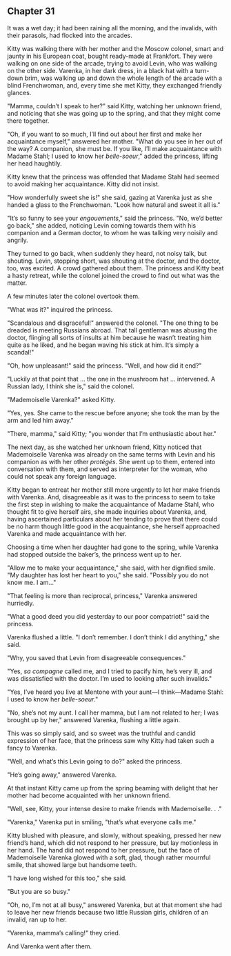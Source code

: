 ## Chapter 31


It was a wet day; it had been raining all the morning, and the invalids,
with their parasols, had flocked into the arcades.

Kitty was walking there with her mother and the Moscow colonel, smart
and jaunty in his European coat, bought ready-made at Frankfort. They
were walking on one side of the arcade, trying to avoid Levin, who was
walking on the other side. Varenka, in her dark dress, in a black hat
with a turn-down brim, was walking up and down the whole length of the
arcade with a blind Frenchwoman, and, every time she met Kitty, they
exchanged friendly glances.

"Mamma, couldn’t I speak to her?" said Kitty, watching her unknown
friend, and noticing that she was going up to the spring, and that they
might come there together.

"Oh, if you want to so much, I’ll find out about her first and make her
acquaintance myself," answered her mother. "What do you see in her out
of the way? A companion, she must be. If you like, I’ll make
acquaintance with Madame Stahl; I used to know her _belle-soeur_," added
the princess, lifting her head haughtily.

Kitty knew that the princess was offended that Madame Stahl had seemed
to avoid making her acquaintance. Kitty did not insist.

"How wonderfully sweet she is!" she said, gazing at Varenka just as she
handed a glass to the Frenchwoman. "Look how natural and sweet it all
is."

"It’s so funny to see your _engouements_," said the princess. "No, we’d
better go back," she added, noticing Levin coming towards them with his
companion and a German doctor, to whom he was talking very noisily and
angrily.

They turned to go back, when suddenly they heard, not noisy talk, but
shouting. Levin, stopping short, was shouting at the doctor, and the
doctor, too, was excited. A crowd gathered about them. The princess and
Kitty beat a hasty retreat, while the colonel joined the crowd to find
out what was the matter.

A few minutes later the colonel overtook them.

"What was it?" inquired the princess.

"Scandalous and disgraceful!" answered the colonel. "The one thing to be
dreaded is meeting Russians abroad. That tall gentleman was abusing the
doctor, flinging all sorts of insults at him because he wasn’t treating
him quite as he liked, and he began waving his stick at him. It’s simply
a scandal!"

"Oh, how unpleasant!" said the princess. "Well, and how did it end?"

"Luckily at that point that ... the one in the mushroom hat ...
intervened. A Russian lady, I think she is," said the colonel.

"Mademoiselle Varenka?" asked Kitty.

"Yes, yes. She came to the rescue before anyone; she took the man by the
arm and led him away."

"There, mamma," said Kitty; "you wonder that I’m enthusiastic about
her."

The next day, as she watched her unknown friend, Kitty noticed that
Mademoiselle Varenka was already on the same terms with Levin and his
companion as with her other _protégés_. She went up to them, entered
into conversation with them, and served as interpreter for the woman,
who could not speak any foreign language.

Kitty began to entreat her mother still more urgently to let her make
friends with Varenka. And, disagreeable as it was to the princess to
seem to take the first step in wishing to make the acquaintance of
Madame Stahl, who thought fit to give herself airs, she made inquiries
about Varenka, and, having ascertained particulars about her tending to
prove that there could be no harm though little good in the
acquaintance, she herself approached Varenka and made acquaintance with
her.

Choosing a time when her daughter had gone to the spring, while Varenka
had stopped outside the baker’s, the princess went up to her.

"Allow me to make your acquaintance," she said, with her dignified
smile. "My daughter has lost her heart to you," she said. "Possibly you
do not know me. I am..."

"That feeling is more than reciprocal, princess," Varenka answered
hurriedly.

"What a good deed you did yesterday to our poor compatriot!" said the
princess.

Varenka flushed a little. "I don’t remember. I don’t think I did
anything," she said.

"Why, you saved that Levin from disagreeable consequences."

"Yes, _sa compagne_ called me, and I tried to pacify him, he’s very ill,
and was dissatisfied with the doctor. I’m used to looking after such
invalids."

"Yes, I’ve heard you live at Mentone with your aunt—I think—Madame
Stahl: I used to know her _belle-soeur_."

"No, she’s not my aunt. I call her mamma, but I am not related to her; I
was brought up by her," answered Varenka, flushing a little again.

This was so simply said, and so sweet was the truthful and candid
expression of her face, that the princess saw why Kitty had taken such a
fancy to Varenka.

"Well, and what’s this Levin going to do?" asked the princess.

"He’s going away," answered Varenka.

At that instant Kitty came up from the spring beaming with delight that
her mother had become acquainted with her unknown friend.

"Well, see, Kitty, your intense desire to make friends with
Mademoiselle. . ."

"Varenka," Varenka put in smiling, "that’s what everyone calls me."

Kitty blushed with pleasure, and slowly, without speaking, pressed her
new friend’s hand, which did not respond to her pressure, but lay
motionless in her hand. The hand did not respond to her pressure, but
the face of Mademoiselle Varenka glowed with a soft, glad, though rather
mournful smile, that showed large but handsome teeth.

"I have long wished for this too," she said.

"But you are so busy."

"Oh, no, I’m not at all busy," answered Varenka, but at that moment she
had to leave her new friends because two little Russian girls, children
of an invalid, ran up to her.

"Varenka, mamma’s calling!" they cried.

And Varenka went after them.



